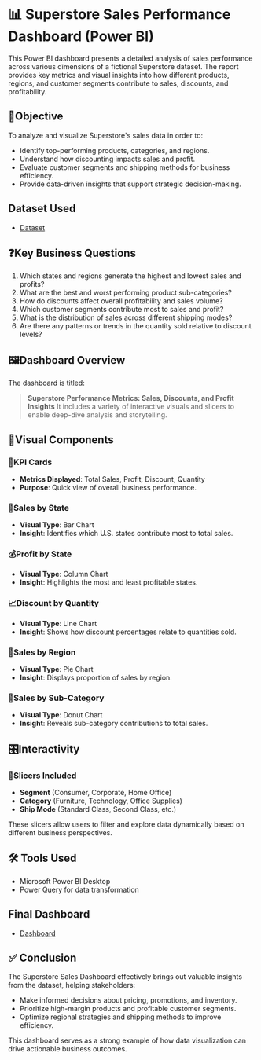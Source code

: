 # 📊 Superstore Sales Performance Dashboard (Power BI)
This Power BI dashboard presents a detailed analysis of sales performance across various dimensions of a fictional Superstore dataset. The report provides key metrics and visual insights into how different products, regions, and customer segments contribute to sales, discounts, and profitability.

## 🎯Objective
To analyze and visualize Superstore's sales data in order to:
- Identify top-performing products, categories, and regions.
- Understand how discounting impacts sales and profit.
- Evaluate customer segments and shipping methods for business efficiency.
- Provide data-driven insights that support strategic decision-making.

## Dataset Used
- <a href="   ">Dataset</a>

## ❓Key Business Questions

1. Which states and regions generate the highest and lowest sales and profits?
2. What are the best and worst performing product sub-categories?
3. How do discounts affect overall profitability and sales volume?
4. Which customer segments contribute most to sales and profit?
5. What is the distribution of sales across different shipping modes?
6. Are there any patterns or trends in the quantity sold relative to discount levels?

## 🖼️Dashboard Overview
The dashboard is titled:
> **Superstore Performance Metrics: Sales, Discounts, and Profit Insights**
It includes a variety of interactive visuals and slicers to enable deep-dive analysis and storytelling.

## 🔧Visual Components

### 📌**KPI Cards**
- **Metrics Displayed**: Total Sales, Profit, Discount, Quantity
- **Purpose**: Quick view of overall business performance.

### 📍**Sales by State**  
- **Visual Type**: Bar Chart  
- **Insight**: Identifies which U.S. states contribute most to total sales.

### 💰**Profit by State**  
- **Visual Type**: Column Chart  
- **Insight**: Highlights the most and least profitable states.

### 📈**Discount by Quantity**  
- **Visual Type**: Line Chart  
- **Insight**: Shows how discount percentages relate to quantities sold.  

### 🧭**Sales by Region**  
- **Visual Type**: Pie Chart  
- **Insight**: Displays proportion of sales by region. 

### 🍩**Sales by Sub-Category**  
- **Visual Type**: Donut Chart  
- **Insight**: Reveals sub-category contributions to total sales.  

## 🎛️Interactivity

### 🧮**Slicers Included**
- **Segment** (Consumer, Corporate, Home Office)
- **Category** (Furniture, Technology, Office Supplies)
- **Ship Mode** (Standard Class, Second Class, etc.)

These slicers allow users to filter and explore data dynamically based on different business perspectives.

## 🛠️ Tools Used

- Microsoft Power BI Desktop
- Power Query for data transformation

## Final Dashboard
- <a href="    ">Dashboard</a>

## ✅ Conclusion

The Superstore Sales Dashboard effectively brings out valuable insights from the dataset, helping stakeholders:
- Make informed decisions about pricing, promotions, and inventory.
- Prioritize high-margin products and profitable customer segments.
- Optimize regional strategies and shipping methods to improve efficiency.
  
This dashboard serves as a strong example of how data visualization can drive actionable business outcomes.
